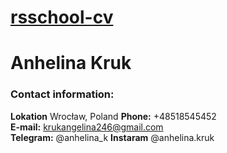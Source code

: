 # [rsschool-cv](https://anhelinakruk.github.io/rsschool-cv/cv)

# Anhelina Kruk

### Contact information:

**Lokation** Wrocław, Poland
**Phone:** +48518545452  
**E-mail:** krukangelina246@gmail.com  
**Telegram:** @anhelina_k
**Instaram** @anhelina.kruk
